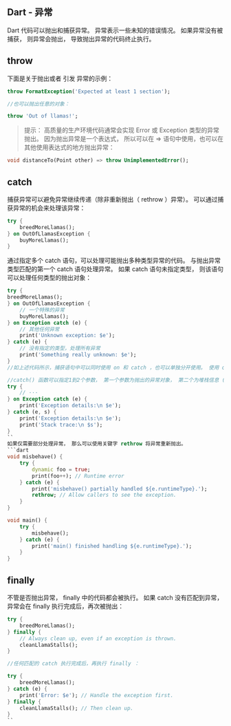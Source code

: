 ## Dart - 异常
Dart 代码可以抛出和捕获异常。 异常表示一些未知的错误情况。 如果异常没有被捕获， 则异常会抛出， 导致抛出异常的代码终止执行。
## throw
下面是关于抛出或者 引发 异常的示例：  
```dart
throw FormatException('Expected at least 1 section');

//也可以抛出任意的对象：

throw 'Out of llamas!';
```
>提示： 高质量的生产环境代码通常会实现 Error 或 Exception 类型的异常抛出。
因为抛出异常是一个表达式， 所以可以在 => 语句中使用，也可以在其他使用表达式的地方抛出异常：
```dart
void distanceTo(Point other) => throw UnimplementedError();
```
## catch
捕获异常可以避免异常继续传递（除非重新抛出（ rethrow ）异常）。 可以通过捕获异常的机会来处理该异常：
```dart
try {
    breedMoreLlamas();
} on OutOfLlamasException {
    buyMoreLlamas();
}
```
通过指定多个 catch 语句，可以处理可能抛出多种类型异常的代码。 与抛出异常类型匹配的第一个 catch 语句处理异常。 如果 catch 语句未指定类型， 则该语句可以处理任何类型的抛出对象：
```dart
try {
breedMoreLlamas();
} on OutOfLlamasException {
    // 一个特殊的异常
    buyMoreLlamas();
} on Exception catch (e) {
    // 其他任何异常
    print('Unknown exception: $e');
} catch (e) {
    // 没有指定的类型，处理所有异常
    print('Something really unknown: $e');
}
//如上述代码所示，捕获语句中可以同时使用 on 和 catch ，也可以单独分开使用。 使用 on 来指定异常类型， 使用 catch 来 捕获异常对象。

//catch() 函数可以指定1到2个参数， 第一个参数为抛出的异常对象， 第二个为堆栈信息 ( 一个 StackTrace 对象 )。
try {
    // ···
} on Exception catch (e) {
    print('Exception details:\n $e');
} catch (e, s) {
    print('Exception details:\n $e');
    print('Stack trace:\n $s');
}
``
如果仅需要部分处理异常， 那么可以使用关键字 rethrow 将异常重新抛出。
```dart
void misbehave() {
    try {
        dynamic foo = true;
        print(foo++); // Runtime error
    } catch (e) {
        print('misbehave() partially handled ${e.runtimeType}.');
        rethrow; // Allow callers to see the exception.
    }
}

void main() {
    try {
        misbehave();
    } catch (e) {
        print('main() finished handling ${e.runtimeType}.');
    }
}
```
## finally
不管是否抛出异常， finally 中的代码都会被执行。 如果 catch 没有匹配到异常， 异常会在 finally 执行完成后，再次被抛出：
```dart
try {
    breedMoreLlamas();
} finally {
    // Always clean up, even if an exception is thrown.
    cleanLlamaStalls();
}

//任何匹配的 catch 执行完成后，再执行 finally ：

try {
    breedMoreLlamas();
} catch (e) {
    print('Error: $e'); // Handle the exception first.
} finally {
    cleanLlamaStalls(); // Then clean up.
}
``